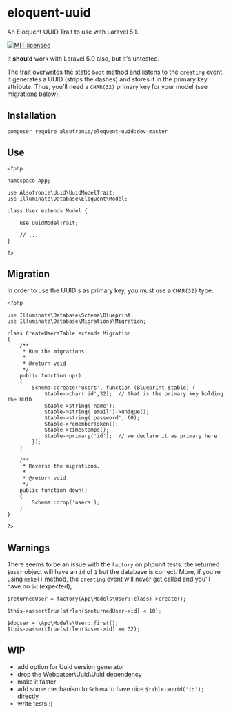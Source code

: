# eloquent-uuid
An Eloquent UUID Trait to use with Laravel 5.1.

[![MIT licensed](https://img.shields.io/badge/license-MIT-blue.svg)](https://raw.githubusercontent.com/hyperium/hyper/master/LICENSE)

It **should** work with Laravel 5.0 also, but it's untested.

The trait overwrites the static `boot` method and listens to the `creating`
event. It generates a UUID (strips the dashes) and stores it in the primary
key attribute. Thus, you'll need a `CHAR(32)` primary key for your model
(see migrations below).

## Installation

	composer require alsofronie/eloquent-uuid:dev-master

## Use

	<?php

	namespace App;

	use Alsofronie\Uuid\UuidModelTrait;
	use Illuminate\Database\Eloquent\Model;

	class User extends Model {

		use UuidModelTrait;

		// ...
	}
	
	?>

## Migration

In order to use the UUID's as primary key, you must use a `CHAR(32)` type.

	<?php

	use Illuminate\Database\Schema\Blueprint;
	use Illuminate\Database\Migrations\Migration;

	class CreateUsersTable extends Migration
	{
	    /**
	     * Run the migrations.
	     *
	     * @return void
	     */
	    public function up()
	    {
	        Schema::create('users', function (Blueprint $table) {
	            $table->char('id',32);	// that is the primary key holding the UUID
	            $table->string('name');
	            $table->string('email')->unique();
	            $table->string('password', 60);
	            $table->rememberToken();
	            $table->timestamps();
	            $table->primary('id');	// we declare it as primary here
	        });
	    }

	    /**
	     * Reverse the migrations.
	     *
	     * @return void
	     */
	    public function down()
	    {
	        Schema::drop('users');
	    }
	}
	
	?>

## Warnings

There seems to be an issue with the `factory` on phpunit tests: the returned
`$user` object will have an `id` of `1` but the database is correct.
More, if you're using  `make()` method, the `creating` event will never get
called and you'll have no `id` (expected);

	$returnedUser = factory(App\Models\User::class)->create();
    
	$this->assertTrue(strlen($returnedUser->id) < 10);

    $dbUser = \App\Models\User::first();
    $this->assertTrue(strlen($user->id) == 32);

## WIP

 - add option for Uuid version generator
 - drop the Webpatser\Uuid\Uuid dependency
 - make it faster
 - add some mechanism to `Schema` to have nice `$table->uuid('id');` directly
 - write tests :)



